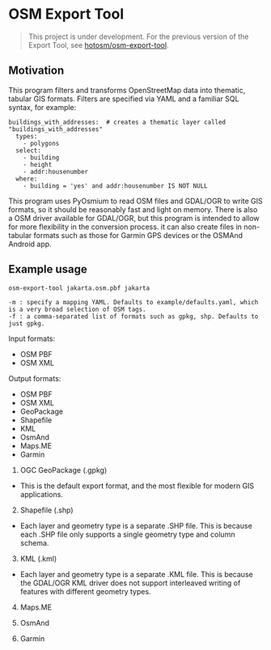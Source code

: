 # OSM Export Tool

> This project is under development. For the previous version of the Export Tool, see [hotosm/osm-export-tool](https://github.com/hotosm/osm-export-tool/tree/master/ops).

## Motivation

This program filters and transforms OpenStreetMap data into thematic, tabular GIS formats. 
Filters are specified via YAML and a familiar SQL syntax, for example:
```
buildings_with_addresses:  # creates a thematic layer called "buildings_with_addresses"
  types:
    - polygons
  select:
    - building
    - height
    - addr:housenumber
  where:
    - building = 'yes' and addr:housenumber IS NOT NULL
```

This program uses PyOsmium to read OSM files and GDAL/OGR to write GIS formats, so it should be reasonably fast and light on memory. There is also a OSM driver available for GDAL/OGR, but this program is intended to allow for more flexibility in the conversion process. it can also create files in non-tabular formats such as those for Garmin GPS devices or the OSMAnd Android app.

## Example usage

```
osm-export-tool jakarta.osm.pbf jakarta

-m : specify a mapping YAML. Defaults to example/defaults.yaml, which is a very broad selection of OSM tags.
-f : a comma-separated list of formats such as gpkg, shp. Defaults to just gpkg. 
```

Input formats:
* OSM PBF
* OSM XML

Output formats:
* OSM PBF
* OSM XML
* GeoPackage
* Shapefile
* KML
* OsmAnd
* Maps.ME
* Garmin

1. OGC GeoPackage (.gpkg)
* This is the default export format, and the most flexible for modern GIS applications. 

2. Shapefile (.shp)
* Each layer and geometry type is a separate .SHP file. This is because each .SHP file only supports a single geometry type and column schema. 

3. KML (.kml)
* Each layer and geometry type is a separate .KML file. This is because the GDAL/OGR KML driver does not support interleaved writing of features with different geometry types. 

4. Maps.ME

5. OsmAnd

6. Garmin
